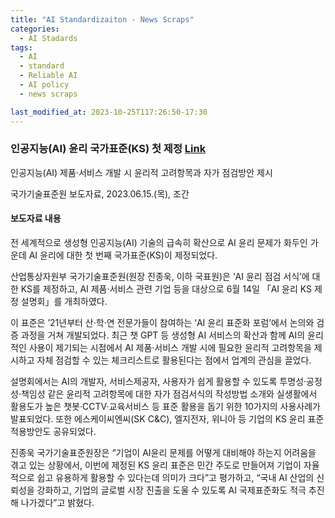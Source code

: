 ```yaml
---
title: "AI Standardizaiton - News Scraps"
categories:
  - AI Stadards
tags:
  - AI
  - standard
  - Reliable AI
  - AI policy
  - news scraps

last_modified_at: 2023-10-25T117:26:50-17:30
---
```


### 인공지능(AI) 윤리 국가표준(KS) 첫 제정 [Link](https://www.kats.go.kr/content.do?cmsid=240&searchField=title&searchValue=ai&y=0&x=0&mode=view&page=1&cid=23800)

 인공지능(AI) 제품·서비스 개발 시 윤리적 고려항목과 자가 점검방안 제시

 국가기술표준원 보도자료, 2023.06.15.(목), 조간


#### 보도자료 내용
 
전 세계적으로 생성형 인공지능(AI) 기술의 급속히 확산으로 AI 윤리 문제가 화두인 가운데 AI 윤리에 대한 첫 번째 국가표준(KS)이 제정되었다.
 
산업통상자원부 국가기술표준원(원장 진종욱, 이하 국표원)은 ‘AI 윤리 점검 서식’에 대한 KS를 제정하고, AI 제품·서비스 관련 기업 등을 대상으로 6월 14일 「AI 윤리 KS 제정 설명회」를 개최하였다.
 
이 표준은 ’21년부터 산·학·연 전문가들이 참여하는 ‘AI 윤리 표준화 포럼’에서 논의와 검증 과정을 거쳐 개발되었다. 최근 챗 GPT 등 생성형 AI 서비스의 확산과 함께 AI의 윤리적인 사용이 제기되는 시점에서 AI 제품·서비스 개발 시에 필요한 윤리적 고려항목을 제시하고 자체 점검할 수 있는 체크리스트로 활용된다는 점에서 업계의 관심을 끌었다.
 
설명회에서는 AI의 개발자, 서비스제공자, 사용자가 쉽게 활용할 수 있도록 투명성·공정성·책임성 같은 윤리적 고려항목에 대한 자가 점검서식의 작성방법 소개와 실생활에서 활용도가 높은 챗봇·CCTV·교육서비스 등 표준 활용을 돕기 위한 10가지의 사용사례가 발표되었다. 또한 에스케이씨엔씨(SK C&C), 엘지전자, 위니아 등 기업의 KS 윤리 표준 적용방안도 공유되었다.
 
진종욱 국가기술표준원장은 “기업이 AI윤리 문제를 어떻게 대비해야 하는지 어려움을 겪고 있는 상황에서, 이번에 제정된 KS 윤리 표준은 민간 주도로 만들어져 기업이 자율적으로 쉽고 유용하게 활용할 수 있다는데 의미가 크다”고 평가하고, “국내 AI 산업의 신뢰성을 강화하고, 기업의 글로벌 시장 진출을 도울 수 있도록 AI 국제표준화도 적극 추진해 나가겠다”고 밝혔다.




